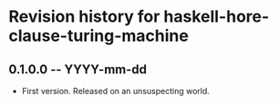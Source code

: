 # Revision history for haskell-hore-clause-turing-machine

## 0.1.0.0 -- YYYY-mm-dd

* First version. Released on an unsuspecting world.
